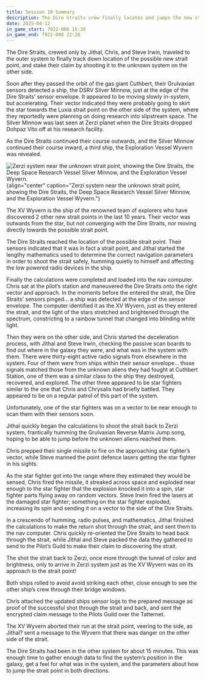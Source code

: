 ```yaml
---
title: Session 10 Summary
description: The Dire Straits crew finally locates and jumps the new strait point in Zerzi System, finding the unknown hostile species on the other side, and shoot the strait back to Zerzi, under fire! 
date: 2025-04-12
in_game_start: 7922-008 15:30
in_game_end: 7922-008 22:20
---
```


The Dire Straits, crewed only by Jithal, Chris, and Steve Irwin, traveled to the outer system to finally track down location of the possible new strait point, and stake their claim by shooting it to the unknown system on the other side.

Soon after they passed the orbit of the gas giant Cuthbert, their Grulvaxian sensors detected a ship, the DSRV Silver Minnow, just at the edge of the Dire Straits’ sensor envelope.  It appeared to be moving slowly in-system, but accelerating. Their vector indicated they were probably going to skirt the star towards the Luxia strait point on the other side of the system, where they reportedly were planning on doing research into slipstream space. The Silver Minnow was last seen at Zerzi planet when the Dire Straits dropped Dohpaz Vito off at his research facility.

As the Dire Straits continued their course outwards, and the Silver Minnow continued their course inward, a third ship, the Exploration Vessel Wyvern was revealed.

![Zerzi system near the unknown strait point, showing the Dire Straits, the Deep Space Research Vessel Silver Minnow, and the Exploration Vessel Wyvern.](/images/zerzi-system-near-new-strait-point.png){align="center" caption="Zerzi system near the unknown strait point, showing the Dire Straits, the Deep Space Research Vessel Silver Minnow, and the Exploration Vessel Wyvern."}

The XV Wyvern is the ship of the renowned team of explorers who have discovered 2 other new strait points in the last 10 years. Their vector was outwards from the star, but not converging with the Dire Straits, nor moving directly towards the possible strait point.

The Dire Straits reached the location of the possible strait point. Their sensors indicated that it was in fact a strait point, and Jithal started the lengthy mathematics used to determine the correct navigation parameters in order to shoot the strait safely, humming quietly to himself and affecting the low powered radio devices in the ship.

Finally the calculations were completed and loaded into the nav computer.  Chris sat at the pilot’s station and maneuvered the Dire Straits onto the right vector and approach. In the moments before the entered the strait, the Dire Straits’ sensors pinged… a ship was detected at the edge of the sensor envelope.  The computer identified it as the XV Wyvern, just as they entered the strait, and the light of the stars stretched and brightened through the spectrum, constricting to a rainbow tunnel that changed into blinding white light.

Then they were on the other side, and Chris started the deceleration process, with Jithal and Steve Irwin, checking the passive scan boards to find out where in the galaxy they were, and what was in the system with them.  There were thirty-eight active radio signals from elsewhere in the system. Four of them were from ships within their sensor envelope… those signals matched those from the unknown aliens they had fought at Cuthbert Station, one of them was a similar class to the ship they destroyed, recovered, and explored. The other three appeared to be star fighters similar to the one that Chris and Chrysalis had briefly battled. They appeared to be on a regular patrol of this part of the system. 

Unfortunately, one of the star fighters was on a vector to be near enough to scan them with their sensors soon.

Jithal quickly began the calculations to shoot the strait back to Zerzi system, frantically humming the Grulvaxian Reverse Matrix Jump song, hoping to be able to jump before the unknown aliens reached them.

Chris prepped their single missile to fire on the approaching star fighter’s vector, while Steve manned the point defence lasers getting the star fighter in his sights.

As the star fighter got into the range where they estimated they would be sensed, Chris fired the missile, it streaked across space and exploded near enough to the star fighter that the explosion knocked it into a spin, star fighter parts flying away on random vectors. Steve Irwin fired the lasers at the damaged star fighter; something on the star fighter exploded, increasing its spin and sending it on a vector to the side of the Dire Straits.

In a crescendo of humming, radio pulses, and mathematics, Jithal finished the calculations to make the return shot through the strait, and sent them to the nav computer.  Chris quickly re-oriented the Dire Straits to head back through the strait, while Jithal and Steve packed the data they gathered to send to the Pilot’s Guild to make their claim to discovering the strait.

The shot the strait back to Zerzi, once more through the tunnel of color and brightness, only to arrive in Zerzi system just as the XV Wyvern was on its approach to the strait point\! 

Both ships rolled to avoid avoid striking each other, close enough to see the other ship’s crew through their bridge windows. 

Chris attached the updated ships sensor logs to the prepared message as proof of the successful shot through the strait and back, and sent the encrypted claim message to the Pilots Guild over the Tatternet.

The XV Wyvern aborted their run at the strait point, veering to the side, as Jithal? sent a message to the Wyvern that there was danger on the other side of the strait.

The Dire Straits had been in the other system for about 15 minutes. This was enough time to gather enough data to find the system’s position in the galaxy, get a feel for what was in the system, and the parameters about how to jump the strait point in both directions.
